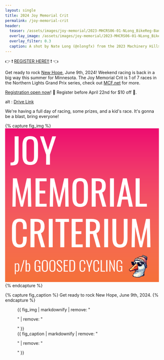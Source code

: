 ```yaml
---
layout: single
title: 2024 Joy Memorial Crit
permalink: /joy-memorial-crit
header:
  teaser: /assets/images/joy-memorial/2023-MHCRS06-01-NLong_BikeReg-Banner.jpg
  overlay_image: /assets/images/joy-memorial/2023-MHCRS06-01-NLong_BikeReg-Banner.jpg
  overlay_filter: 0.3
  caption: A shot by Nate Long (@nlongfx) from the 2023 Machinery Hills Crit Series. 
---
```


:point_right: :exclamation: [REGISTER HERE!!](https://www.bikereg.com/joy-memorial-criterium-2024) :exclamation: :point_left:

Get ready to rock [New Hope](https://maps.app.goo.gl/XzR9FELZhfphwkq87), June 9th, 2024! 
Weekend racing is back in a big way this summer for Minnesota. The Joy Memorial Crit is 1 
of 7 races in the Northern Lights Grand Prix series, check out [MCF.net](https://mcf.net) 
for more. 

[Registration open now](https://www.bikereg.com/joy-memorial-criterium-2024)! :tada:
Register before April 22nd for $10 off :money_with_wings:.

<object data="https://drive.google.com/file/d/1gOc5gynvyv9YwsXxRYCnD0Bghg0Zez6T/preview" width="640" height="800" type='application/pdf'>
  alt : <a href="https://drive.google.com/file/d/1gOc5gynvyv9YwsXxRYCnD0Bghg0Zez6T/preview">Drive Link</a>
</object>


We're having a full day of racing, some prizes, and a kid's race. It's gonna be a blast, bring everyone!

{% capture fig_img %}
[![Joy Memorial Logo](/assets/images/joy-memorial/Joy-logo-square.png)](/assets/images/joy-memorial/Joy-logo-square.png)
{% endcapture %}

{% capture fig_caption %}
Get ready to rock New Hope, June 9th, 2024.
{% endcapture %}

<figure>
  {{ fig_img | markdownify | remove: "<p>" | remove: "</p>" }}
  <figcaption>{{ fig_caption | markdownify | remove: "<p>" | remove: "</p>" }}</figcaption>
</figure>

